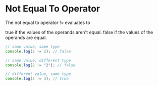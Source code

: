 # Not Equal To Operator

The not equal to operator != evaluates to

true if the values of the operands aren't equal.
false if the values of the operands are equal.

```js
// same value, same type
console.log(2 != 2); // false

// same value, different type
console.log(2 != "2"); // false

// different value, same type
console.log(2 != 3); // true
```
